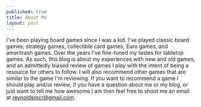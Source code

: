 ```yaml
---
published: true
title: About Me
layout: post
---
```

I've been playing board games since I was a kid. I've played classic board games, strategy games, collectible card games, Euro games, and ameritrash games. Over the years I've fine-tuned my tastes for tabletop games. As such, this blog is about my experiences with new and old games, and an admittedly biased review of games I play with the intent of being a resource for others to follow. I will also recommend other games that are similar to the game I'm reviewing. If you want to recommend a game I should play and/or review, if you have a question about me or my blog, or just want to tell me how awesome I am then feel free to shoot me an email at reynoldsmcr@gmail.com.